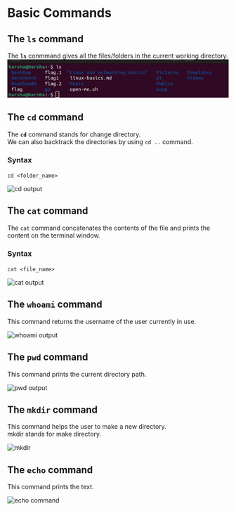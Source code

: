 # Basic Commands

## The `ls` command

The **`ls`** conmmand gives all the files/folders in the current working directory.
![ls output](images/ls.png)

## The `cd` command

The **`cd`** command stands for change directory.  
We can also backtrack the directories by using `cd ..` command.

### Syntax

```cd <folder_name>```

![cd output](images/cd.png)

## The `cat` command

The `cat` command concatenates the contents of the file and prints the content on the terminal window.

### Syntax

``` cat <file_name> ```

![cat output](images/cat.png)

## The `whoami` command

This command returns the username of the user currently in use.

![whoami output](images/whoami.png)

## The `pwd` command

This command prints the current directory path.

![pwd output](images/pwd.png)

## The `mkdir` command

This command helps the user to make a new directory.  
mkdir stands for make directory.

![mkdir](images/mkdir.png)

## The `echo` command

This command prints the text.

![echo command](images/echo.png)
